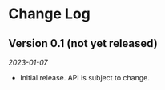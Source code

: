 # Change Log

## Version 0.1 (not yet released)

*2023-01-07*

- Initial release. API is subject to change.

